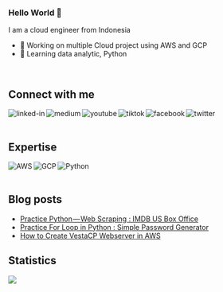 ### Hello World 👋
I am a cloud engineer from Indonesia

- 🔭 Working on multiple Cloud project using AWS and GCP
- 🌱 Learning data analytic, Python
<br>

## Connect with me

[<img align="left" alt="linked-in" src="https://img.shields.io/badge/linkedin-%230077B5.svg?&style=for-the-badge&logo=linkedin&logoColor=white" />](https://www.linkedin.com/in/nasirnooruddin)
[<img align="left" alt="medium" src="https://img.shields.io/badge/medium-%2312100E.svg?&style=for-the-badge&logo=medium&logoColor=white" />](https://nasirnooruddin.medium.com/)
[<img align="left" alt="youtube" src="https://img.shields.io/badge/youtube-%23B94E48.svg?&style=for-the-badge&logo=youtube&logoColor=white" />](https://nasirnooruddin.medium.com/)
[<img align="left" alt="tiktok" src="https://img.shields.io/badge/tiktok-%2312100E.svg?&style=for-the-badge&logo=tiktok&logoColor=white" />](https://tiktok.com/@nasir.id)
[<img align="left" alt="facebook" src="https://img.shields.io/badge/facebook-%231877F2.svg?&style=for-the-badge&logo=facebook&logoColor=white" />](https://www.facebook.com/nasirnooruddin19)
[<img align="left" alt="twitter" src="https://img.shields.io/badge/twitter-%231DA1F2.svg?&style=for-the-badge&logo=twitter&logoColor=white" />](https://twitter.com/nasirajadeh)


<br>
<br>

## Expertise
<img align="left" alt="AWS" src="https://img.shields.io/badge/AWS-%23232F3E?logo=amazon-aws&logoColor=white&style=for-the-badge"/>
<img align="left" alt="GCP" src="https://img.shields.io/badge/gcp-%23187FF0.svg?&style=for-the-badge&logo=google-cloud&logoColor=white" />
<img align="left" alt="Python" src="https://img.shields.io/badge/Python-%234e48b9.svg?&style=for-the-badge&logo=python&logoColor=white" />
<br>
<br>


## Blog posts
<!-- BLOG-POST-LIST:START -->
- [Practice Python — Web Scraping : IMDB US Box Office](https://nasirnooruddin.medium.com/practice-python-web-scraping-imdb-us-box-office-5c2fb9aec265?source=rss-841d64bda35b------2)
- [Practice For Loop in Python : Simple Password Generator](https://nasirnooruddin.medium.com/practice-for-loop-in-python-simple-password-generator-3d393c4e4284?source=rss-841d64bda35b------2)
- [How to Create VestaCP Webserver in AWS](https://nasirnooruddin.medium.com/how-to-create-vestacp-webserver-in-aws-ebe49b217e15?source=rss-841d64bda35b------2)
<!-- BLOG-POST-LIST:END -->

## Statistics
<img src="https://github-readme-stats.vercel.app/api?username=nasirnooruddin&theme=dark">


